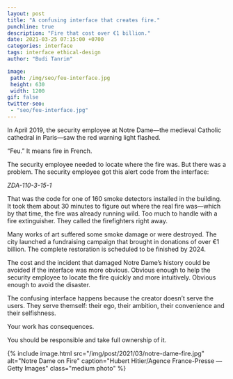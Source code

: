```yaml
---
layout: post
title: "A confusing interface that creates fire."
punchline: true
description: "Fire that cost over €1 billion."
date: 2021-03-25 07:15:00 +0700
categories: interface
tags: interface ethical-design
author: "Budi Tanrim"

image:
 path: /img/seo/feu-interface.jpg
 height: 630
 width: 1200
gif: false
twitter-seo: 
 - "seo/feu-interface.jpg"
---
```


In April 2019, the security employee at Notre Dame—the medieval Catholic cathedral in Paris—saw the red warning light flashed.

“Feu.” It means fire in French.

The security employee needed to locate where the fire was. But there was a problem. The security employee got this alert code from the interface: 

_ZDA-110-3-15-1_

That was the code for one of 160 smoke detectors installed in the building. It took them about 30 minutes to figure out where the real fire was—which by that time, the fire was already running wild. Too much to handle with a fire extinguisher. They called the firefighters right away.

Many works of art suffered some smoke damage or were destroyed. The city launched a fundraising campaign that brought in donations of over €1 billion. The complete restoration is scheduled to be finished by 2024.

The cost and the incident that damaged Notre Dame’s history could be avoided if the interface was more obvious. Obvious enough to help the security employee to locate the fire quickly and more intuitively. Obvious enough to avoid the disaster. 

The confusing interface happens because the creator doesn’t serve the users. They serve themself: their ego, their ambition, their convenience and their selfishness.

Your work has consequences.

You should be responsible and take full ownership of it.


{% include image.html 
src="/img/post/2021/03/notre-dame-fire.jpg" 
alt="Notre Dame on Fire" 
caption="Hubert Hitier/Agence France-Presse — Getty Images"
class="medium photo" %}


